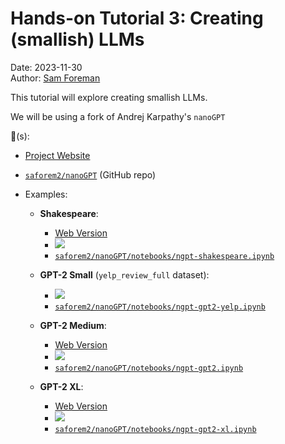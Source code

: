 # Hands-on Tutorial 3: Creating (smallish) LLMs

Date: 2023-11-30  
Author: [Sam Foreman](https://samforeman.me)

This tutorial will explore creating smallish LLMs.

We will be using a fork of Andrej Karpathy's `nanoGPT`

:link:(s):
- [Project Website](https://saforem2.github.io/nanoGPT)
  
- [`saforem2/nanoGPT`](https://github.com/saforem2/nanoGPT) (GitHub repo)
  
- Examples:
  
    - **Shakespeare**:
        - [Web Version](https://saforem2.github.io/nanoGPT/quarto/shakespeare.html)
        - [![](https://colab.research.google.com/assets/colab-badge.svg)](https://colab.research.google.com/github/saforem2/nanoGPT/blob/master/notebooks/ngpt-shakespeare.ipynb)  
        - [`saforem2/nanoGPT/notebooks/ngpt-shakespeare.ipynb`](https://github.com/saforem2/nanoGPT/blob/master/notebooks/ngpt-shakespeare.ipynb)
          
    - **GPT-2 Small** (`yelp_review_full` dataset):
        - [![](https://colab.research.google.com/assets/colab-badge.svg)](https://colab.research.google.com/github/saforem2/nanoGPT/blob/master/notebooks/ngpt-gpt2-yelp.ipynb)
        - [`saforem2/nanoGPT/notebooks/ngpt-gpt2-yelp.ipynb`](https://github.com/saforem2/nanoGPT/blob/master/notebooks/ngpt-gpt2-yelp.ipynb)
          
    - **GPT-2 Medium**:
        - [Web Version](https://saforem2.github.io/nanoGPT/quarto/gpt2-medium.html)
        - [![](https://colab.research.google.com/assets/colab-badge.svg)](https://colab.research.google.com/github/saforem2/nanoGPT/blob/master/notebooks/ngpt-gpt2.ipynb)
        - [`saforem2/nanoGPT/notebooks/ngpt-gpt2.ipynb`](https://github.com/saforem2/nanoGPT/blob/master/notebooks/ngpt-gpt2.ipynb)
          
    - **GPT-2 XL**:
        - [Web Version](https://saforem2.github.io/nanoGPT/quarto/gpt2-xl.html)
        - [![](https://colab.research.google.com/assets/colab-badge.svg)](https://colab.research.google.com/github/saforem2/nanoGPT/blob/master/notebooks/ngpt-gpt2-xl.ipynb)
        - [`saforem2/nanoGPT/notebooks/ngpt-gpt2-xl.ipynb`](https://github.com/saforem2/nanoGPT/blob/master/notebooks/ngpt-gpt2-xl.ipynb)
